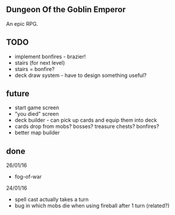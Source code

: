 Dungeon Of the Goblin Emperor
-----------------------------

An epic RPG.


TODO
----

- implement bonfires - brazier!
- stairs (for next level)
- stairs = bonfire?
- deck draw system - have to design something useful?

future
------

- start game screen
- "you died" screen
- deck builder - can pick up cards and equip them into deck
- cards drop from mobs? bosses? treasure chests? bonfires?
- better map builder

done
----

26/01/16
- fog-of-war

24/01/16
- spell cast actually takes a turn
- bug in which mobs die when using fireball after 1 turn (related?)
